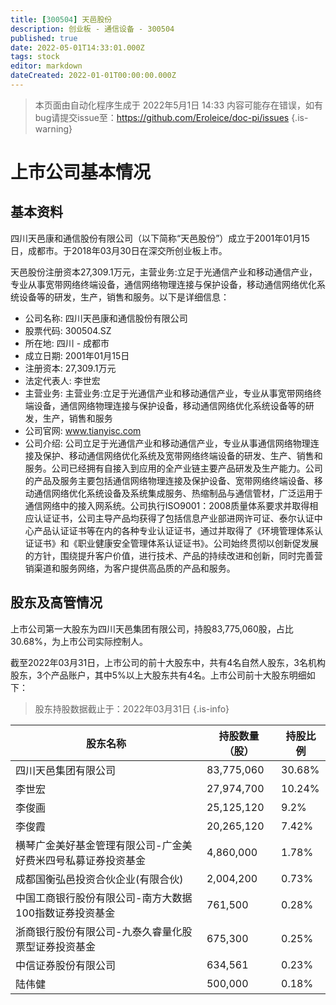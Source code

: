 ```yaml
---
title: [300504] 天邑股份
description: 创业板 - 通信设备 - 300504
published: true
date: 2022-05-01T14:33:01.000Z
tags: stock
editor: markdown
dateCreated: 2022-01-01T00:00:00.000Z
---
```


> 本页面由自动化程序生成于 2022年5月1日 14:33
> 内容可能存在错误，如有bug请提交issue至：https://github.com/Eroleice/doc-pi/issues
{.is-warning}

# 上市公司基本情况

## 基本资料

四川天邑康和通信股份有限公司（以下简称“天邑股份”）成立于2001年01月15日，成都市。于2018年03月30日在深交所创业板上市。

天邑股份注册资本27,309.1万元，主营业务:立足于光通信产业和移动通信产业，专业从事宽带网络终端设备，通信网络物理连接与保护设备，移动通信网络优化系统设备等的研发，生产，销售和服务。以下是详细信息：

- 公司名称: 四川天邑康和通信股份有限公司
- 股票代码: 300504.SZ
- 所在地: 四川 - 成都市
- 成立日期: 2001年01月15日
- 注册资本: 27,309.1万元
- 法定代表人: 李世宏
- 主营业务: 主营业务:立足于光通信产业和移动通信产业，专业从事宽带网络终端设备，通信网络物理连接与保护设备，移动通信网络优化系统设备等的研发，生产，销售和服务
- 公司官网: www.tianyisc.com
- 公司介绍: 公司立足于光通信产业和移动通信产业，专业从事通信网络物理连接及保护、移动通信网络优化系统及宽带网络终端设备的研发、生产、销售和服务。公司已经拥有自接入到应用的全产业链主要产品研发及生产能力。公司的产品及服务主要包括通信网络物理连接及保护设备、宽带网络终端设备、移动通信网络优化系统设备及系统集成服务、热缩制品与通信管材，广泛运用于通信网络中的接入网系统。公司执行ISO9001：2008质量体系要求并取得相应认证证书，公司主导产品均获得了包括信息产业部进网许可证、泰尔认证中心产品认证证书等在内的各种专业认证证书，通过并取得了《环境管理体系认证证书》和《职业健康安全管理体系认证证书》。公司始终贯彻以创新促发展的方针，围绕提升客户价值，进行技术、产品的持续改进和创新，同时完善营销渠道和服务网络，为客户提供高品质的产品和服务。


## 股东及高管情况

上市公司第一大股东为四川天邑集团有限公司，持股83,775,060股，占比30.68%，为上市公司实际控制人。

截至2022年03月31日，上市公司的前十大股东中，共有4名自然人股东，3名机构股东，3个产品账户，其中5%以上大股东共有4名。上市公司前十大股东明细如下：

> 股东持股数据截止于：2022年03月31日
{.is-info}

| 股东名称 | 持股数量（股） | 持股比例 |
| --- | --- | --- |
| 四川天邑集团有限公司 | 83,775,060 | 30.68% |
| 李世宏 | 27,974,700 | 10.24% |
| 李俊画 | 25,125,120 | 9.2% |
| 李俊霞 | 20,265,120 | 7.42% |
| 横琴广金美好基金管理有限公司-广金美好费米四号私募证券投资基金 | 4,860,000 | 1.78% |
| 成都国衡弘邑投资合伙企业(有限合伙) | 2,004,200 | 0.73% |
| 中国工商银行股份有限公司-南方大数据100指数证券投资基金 | 761,500 | 0.28% |
| 浙商银行股份有限公司-九泰久睿量化股票型证券投资基金 | 675,300 | 0.25% |
| 中信证券股份有限公司 | 634,561 | 0.23% |
| 陆伟健 | 500,000 | 0.18% |




